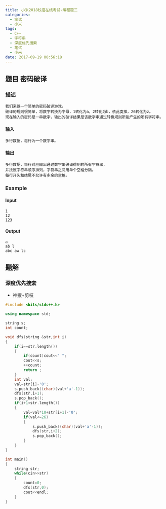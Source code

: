 ```yaml
---
title: 小米2018校招在线考试-编程题三
categories:
  - 笔试
  - 小米
tags:
  - C++
  - 字符串
  - 深度优先搜索
  - 笔试
  - 小米
date: 2017-09-19 00:56:18
---
```

## 题目 密码破译
### 描述
	我们来做一个简单的密码破译游戏。
	破译的规则很简单，将数字转换为字母，1转化为a，2转化为b，依此类推，26转化为z。
	现在输入的密码是一串数字，输出的破译结果是该数字串通过转换规则所能产生的所有字符串。
	
#### 输入
	多行数据，每行为一个数字串。

#### 输出
	多行数据，每行对应输出通过数字串破译得到的所有字符串，
	并按照字符串顺序排列，字符串之间用单个空格分隔。
	每行开头和结尾不允许有多余的空格。

### Example
#### Input
	1
	12
	123

#### Output
	a
	ab l
	abc aw lc

## 题解
### 深度优先搜索
* 神搜+剪枝

```cpp
#include <bits/stdc++.h>

using namespace std;

string s;
int count;

void dfs(string &str,int i)
{
    if(i==str.length())
    {
        if(count)cout<<" ";
        cout<<s;
        ++count;
        return ;
    }
    int val;
    val=str[i]-'0';
    s.push_back((char)(val+'a'-1));
    dfs(str,i+1);
    s.pop_back();
    if(i+1<str.length())
    {
        val=val*10+str[i+1]-'0';
        if(val<=26)
        {
            s.push_back((char)(val+'a'-1));
            dfs(str,i+2);
            s.pop_back();
        }
    }
}

int main()
{
    string str;
    while(cin>>str)
    {
        count=0;
        dfs(str,0);
        cout<<endl;
    }
}

```